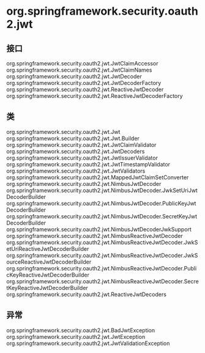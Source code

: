 # org.springframework.security.oauth2.jwt

## 接口

org.springframework.security.oauth2.jwt.JwtClaimAccessor
org.springframework.security.oauth2.jwt.JwtClaimNames
org.springframework.security.oauth2.jwt.JwtDecoder
org.springframework.security.oauth2.jwt.JwtDecoderFactory<C>
org.springframework.security.oauth2.jwt.ReactiveJwtDecoder
org.springframework.security.oauth2.jwt.ReactiveJwtDecoderFactory<C>

## 类

org.springframework.security.oauth2.jwt.Jwt
org.springframework.security.oauth2.jwt.Jwt.Builder
org.springframework.security.oauth2.jwt.JwtClaimValidator<T>
org.springframework.security.oauth2.jwt.JwtDecoders
org.springframework.security.oauth2.jwt.JwtIssuerValidator
org.springframework.security.oauth2.jwt.JwtTimestampValidator
org.springframework.security.oauth2.jwt.JwtValidators
org.springframework.security.oauth2.jwt.MappedJwtClaimSetConverter
org.springframework.security.oauth2.jwt.NimbusJwtDecoder
org.springframework.security.oauth2.jwt.NimbusJwtDecoder.JwkSetUriJwtDecoderBuilder
org.springframework.security.oauth2.jwt.NimbusJwtDecoder.PublicKeyJwtDecoderBuilder
org.springframework.security.oauth2.jwt.NimbusJwtDecoder.SecretKeyJwtDecoderBuilder
org.springframework.security.oauth2.jwt.NimbusJwtDecoderJwkSupport
org.springframework.security.oauth2.jwt.NimbusReactiveJwtDecoder
org.springframework.security.oauth2.jwt.NimbusReactiveJwtDecoder.JwkSetUriReactiveJwtDecoderBuilder
org.springframework.security.oauth2.jwt.NimbusReactiveJwtDecoder.JwkSourceReactiveJwtDecoderBuilder
org.springframework.security.oauth2.jwt.NimbusReactiveJwtDecoder.PublicKeyReactiveJwtDecoderBuilder
org.springframework.security.oauth2.jwt.NimbusReactiveJwtDecoder.SecretKeyReactiveJwtDecoderBuilder
org.springframework.security.oauth2.jwt.ReactiveJwtDecoders

## 异常

org.springframework.security.oauth2.jwt.BadJwtException
org.springframework.security.oauth2.jwt.JwtException
org.springframework.security.oauth2.jwt.JwtValidationException




